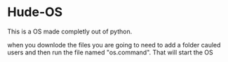 # Hude-OS
This is a OS made completly out of python.

when you downlode the files you are going to need to add a folder cauled users and then run the file named "os.command". That will start the OS
